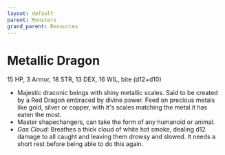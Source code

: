 ```yaml
---
layout: default
parent: Monsters
grand_parent: Resources
---
```


# Metallic Dragon

15 HP, 3 Armor, 18 STR, 13 DEX, 16 WIL, bite (d12+d10)

- Majestic draconic beings with shiny metallic scales. Said to be created by a Red Dragon embraced by divine power. Feed on precious metals like gold, silver or copper, with it's scales matching the metal it has eaten the most.
- Master shapechangers, can take the form of any humanoid or animal.
- *Gas Cloud*: Breathes a thick cloud of white hot smoke, dealing d12 damage to all caught and leaving them drowsy and slowed. It needs a short rest before being able to do this again.

